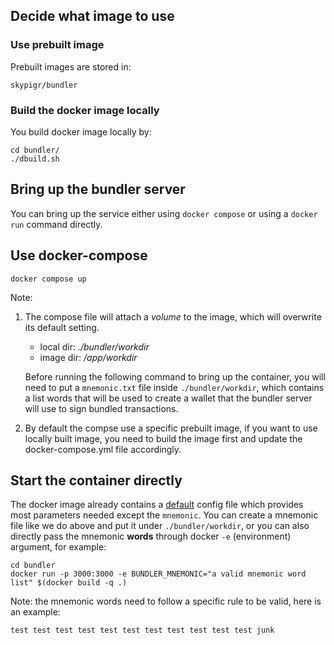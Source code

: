 
## Decide what image to use

### Use prebuilt image
Prebuilt images are stored in:
```
skypigr/bundler
```

### Build the docker image locally
You build docker image locally by:
```
cd bundler/
./dbuild.sh
```

## Bring up the bundler server
You can bring up the service either using `docker compose` or using a `docker run` command directly.

## Use docker-compose

```
docker compose up
```

Note:
1. The compose file will attach a *volume* to the image, which will overwrite its default setting.

   * local dir: *./bundler/workdir*
   * image dir: */app/workdir*

   Before running the following command to bring up the container, you will need to put a `mnemonic.txt` file inside `./bundler/workdir`, which contains a list words that will be used to create a wallet that the bundler server will use to sign bundled transactions.
2. By default the compse use a specific prebuilt image, if you want to use locally built image, you need to build the image first and update the docker-compose.yml file accordingly.


## Start the container directly
The docker image already contains a [default](bundler/workdir/bundler.config.json) config file which provides most parameters needed except the `mnemonic`. You can create a mnemonic file like we do above and put it under `./bundler/workdir`, or you can also directly pass the mnemonic **words** through docker `-e` (environment) argument, for example:
```
cd bundler
docker run -p 3000:3000 -e BUNDLER_MNEMONIC="a valid mnemonic word list" $(docker build -q .)
```
Note: the mnemonic words need to follow a specific rule to be valid, here is an example:
```
test test test test test test test test test test test junk
```
